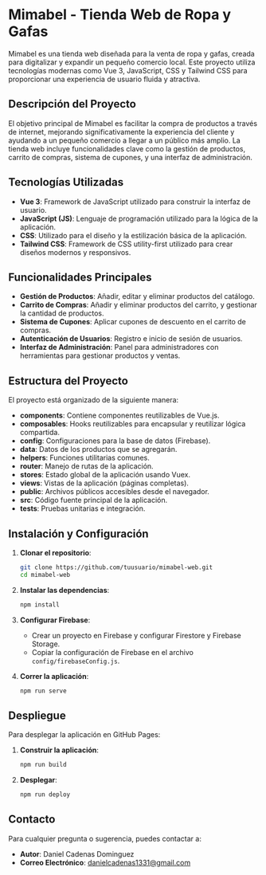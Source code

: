 # Mimabel - Tienda Web de Ropa y Gafas

Mimabel es una tienda web diseñada para la venta de ropa y gafas, creada para digitalizar y expandir un pequeño comercio local. Este proyecto utiliza tecnologías modernas como Vue 3, JavaScript, CSS y Tailwind CSS para proporcionar una experiencia de usuario fluida y atractiva.

## Descripción del Proyecto

El objetivo principal de Mimabel es facilitar la compra de productos a través de internet, mejorando significativamente la experiencia del cliente y ayudando a un pequeño comercio a llegar a un público más amplio. La tienda web incluye funcionalidades clave como la gestión de productos, carrito de compras, sistema de cupones, y una interfaz de administración.

## Tecnologías Utilizadas

- **Vue 3**: Framework de JavaScript utilizado para construir la interfaz de usuario.
- **JavaScript (JS)**: Lenguaje de programación utilizado para la lógica de la aplicación.
- **CSS**: Utilizado para el diseño y la estilización básica de la aplicación.
- **Tailwind CSS**: Framework de CSS utility-first utilizado para crear diseños modernos y responsivos.

## Funcionalidades Principales

- **Gestión de Productos**: Añadir, editar y eliminar productos del catálogo.
- **Carrito de Compras**: Añadir y eliminar productos del carrito, y gestionar la cantidad de productos.
- **Sistema de Cupones**: Aplicar cupones de descuento en el carrito de compras.
- **Autenticación de Usuarios**: Registro e inicio de sesión de usuarios.
- **Interfaz de Administración**: Panel para administradores con herramientas para gestionar productos y ventas.

## Estructura del Proyecto

El proyecto está organizado de la siguiente manera:

- **components**: Contiene componentes reutilizables de Vue.js.
- **composables**: Hooks reutilizables para encapsular y reutilizar lógica compartida.
- **config**: Configuraciones para la base de datos (Firebase).
- **data**: Datos de los productos que se agregarán.
- **helpers**: Funciones utilitarias comunes.
- **router**: Manejo de rutas de la aplicación.
- **stores**: Estado global de la aplicación usando Vuex.
- **views**: Vistas de la aplicación (páginas completas).
- **public**: Archivos públicos accesibles desde el navegador.
- **src**: Código fuente principal de la aplicación.
- **tests**: Pruebas unitarias e integración.

## Instalación y Configuración

1. **Clonar el repositorio**:
   ```sh
   git clone https://github.com/tuusuario/mimabel-web.git
   cd mimabel-web
   ```

2. **Instalar las dependencias**:
   ```sh
   npm install
   ```

3. **Configurar Firebase**:
   - Crear un proyecto en Firebase y configurar Firestore y Firebase Storage.
   - Copiar la configuración de Firebase en el archivo `config/firebaseConfig.js`.

4. **Correr la aplicación**:
   ```sh
   npm run serve
   ``` 

## Despliegue

Para desplegar la aplicación en GitHub Pages:

1. **Construir la aplicación**:
   ```sh
   npm run build
   ```

2. **Desplegar**:
   ```sh
   npm run deploy
   ```


## Contacto

Para cualquier pregunta o sugerencia, puedes contactar a:

- **Autor**: Daniel Cadenas Dominguez
- **Correo Electrónico**: danielcadenas1331@gmail.com
